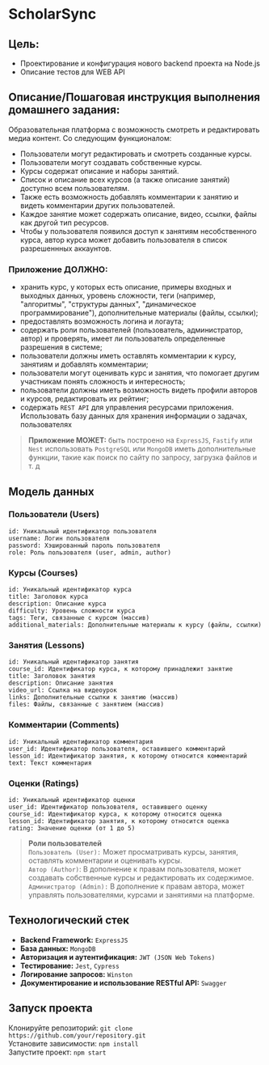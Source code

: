 # ScholarSync

## Цель:
- Проектирование и конфигурация нового backend проекта на Node.js
- Описание тестов для WEB API

## Описание/Пошаговая инструкция выполнения домашнего задания:

Образовательная платформа с возможность смотреть и редактировать медиа контент. Со следующим функционалом:

- Пользователи могут редактировать и смотреть созданные курсы.
- Пользователи могут создавать собственные курсы.
- Курсы содержат описание и наборы занятий.
- Список и описание всех курсов (а также описание занятий) доступно всем пользователям.
- Также есть возможность добавлять комментарии к занятию и видеть комментарии других пользователей.
- Каждое занятие может содержать описание, видео, ссылки, файлы как другой тип ресурсов.
- Чтобы у пользователя появился доступ к занятиям несобственного курса, автор курса может добавить пользователя в список разрешеннных аккаунтов.

### Приложение ДОЛЖНО:

- хранить курс, у которых есть описание, примеры входных и выходных данных, уровень сложности, теги (например, "алгоритмы", "структуры данных", "динамическое программирование"), дополнительные материалы (файлы, ссылки);
- предоставлять возможность логина и логаута;
- содержать роли пользователей (пользователь, администратор, автор) и проверять, имеет ли пользователь определенные разрешения в системе; 
- пользователи должны иметь оставлять комментарии к курсу, занятиям и добавлять комментарии; 
- пользователи могут оценивать курс и занятия, что помогает другим участникам понять сложность и интересность; 
- пользователи должны иметь возможность видеть профили авторов и курсов, редактировать их рейтинг;
- содержать `REST API` для управления ресурсами приложения. Использовать базу данных для хранения информации о задачах, пользователях

> **Приложение МОЖЕТ:** быть построено на `ExpressJS`, `Fastify` или `Nest` использовать `PostgreSQL` или `MongoDB` иметь дополнительные функции, такие как поиск по сайту по запросу, загрузка файлов и т. д

## Модель данных

### Пользователи (Users)
```
id: Уникальный идентификатор пользователя
username: Логин пользователя
password: Хэшированный пароль пользователя
role: Роль пользователя (user, admin, author)
```

### Курсы (Courses)
```
id: Уникальный идентификатор курса
title: Заголовок курса
description: Описание курса
difficulty: Уровень сложности курса
tags: Теги, связанные с курсом (массив)
additional_materials: Дополнительные материалы к курсу (файлы, ссылки)
```

### Занятия (Lessons)
```
id: Уникальный идентификатор занятия
course_id: Идентификатор курса, к которому принадлежит занятие
title: Заголовок занятия
description: Описание занятия
video_url: Ссылка на видеоурок
links: Дополнительные ссылки к занятию (массив)
files: Файлы, связанные с занятием (массив)
```

### Комментарии (Comments)
```
id: Уникальный идентификатор комментария
user_id: Идентификатор пользователя, оставившего комментарий
lesson_id: Идентификатор занятия, к которому относится комментарий
text: Текст комментария
```

### Оценки (Ratings)
```
id: Уникальный идентификатор оценки
user_id: Идентификатор пользователя, оставившего оценку
course_id: Идентификатор курса, к которому относится оценка
lesson_id: Идентификатор занятия, к которому относится оценка
rating: Значение оценки (от 1 до 5)
```

> **Роли пользователей**
> <br/>
> `Пользователь (User):` Может просматривать курсы, занятия, оставлять комментарии и оценивать курсы.
> <br/>
> `Автор (Author)`: В дополнение к правам пользователя, может создавать собственные курсы и редактировать их содержимое.
> <br/>
> `Администратор (Admin):` В дополнение к правам автора, может управлять пользователями, курсами и занятиями на платформе.

## Технологический стек
* **Backend Framework:** `ExpressJS`
* **База данных:** `MongoDB`
* **Авторизация и аутентификация:** `JWT (JSON Web Tokens)`
* **Тестирование:** `Jest`, `Cypress`
* **Логирование запросов:** `Winston`
* **Документирование и использование RESTful API:** `Swagger`

## Запуск проекта
Клонируйте репозиторий: `git clone https://github.com/your/repository.git`<br/>
Установите зависимости: `npm install`<br/>
Запустите проект: `npm start`